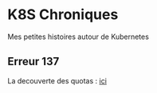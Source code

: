 # K8S Chroniques
Mes petites histoires autour de Kubernetes

## Erreur 137
La decouverte des quotas : [ici](error137/fra/error-137-1.md)
